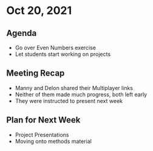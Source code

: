 # Oct 20, 2021

## Agenda
- Go over Even Numbers exercise
- Let students start working on projects

## Meeting Recap
- Manny and Delon shared their Multiplayer links
- Neither of them made much progress, both left early
- They were instructed to present next week

## Plan for Next Week
- Project Presentations
- Moving onto methods material